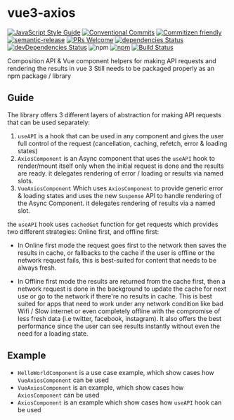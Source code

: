 # vue3-axios
[![JavaScript Style Guide](https://img.shields.io/badge/code_style-standard-brightgreen.svg)](https://standardjs.com)
[![Conventional Commits](https://img.shields.io/badge/Conventional%20Commits-1.0.0-yellow.svg)](https://conventionalcommits.org)
[![Commitizen friendly](https://img.shields.io/badge/commitizen-friendly-brightgreen.svg)](http://commitizen.github.io/cz-cli/)
[![semantic-release](https://img.shields.io/badge/%20%20%F0%9F%93%A6%F0%9F%9A%80-semantic--release-e10079.svg)](https://github.com/semantic-release/semantic-release)
[![PRs Welcome](https://img.shields.io/badge/PRs-welcome-brightgreen.svg?style=flat-square)](http://makeapullrequest.com)
[![dependencies Status](https://david-dm.org/khaledosman/vue3-axios/status.svg)](https://david-dm.org/khaledosman/vue3-axios)
[![devDependencies Status](https://david-dm.org/khaledosman/vue3-axios/dev-status.svg)](https://david-dm.org/khaledosman/vue3-axios?type=dev)
![npm](https://img.shields.io/npm/v/@khaledosman/vue3-axios/latest)
[![npm](https://img.shields.io/npm/dy/@khaledosman/vue3-axios.svg)]()
[![Build Status](https://travis-ci.org/khaledosman/vue3-axios.svg?branch=master)](https://travis-ci.org/khaledosman/vue3-axios)


Composition API & Vue component helpers for making API requests and rendering the results in vue 3
Still needs to be packaged properly as an npm package / library

## Guide

The library offers 3 different layers of abstraction for making API requests that can be used separately:

1. `useAPI` is a hook that can be used in any component and gives the user full control of the request (cancellation, caching, refetch, error & loading states)
2. `AxiosComponent` is an Async component that uses the `useAPI` hook to render/mount itself only when the initial request is done and the results are ready. it delegates rendering of error / loading or results via named slots.
3. `VueAxiosComponent` Which uses `AxiosComponent` to provide generic error & loading states and uses the new `Suspense` API to handle rendering of the Async Component. it delegates rendering of results via a named slot.

the `useAPI` hook uses `cachedGet` function for get requests which provides two different strategies: Online first, and offline first:

- In Online first mode the request goes first to the network then saves the results in cache, or fallbacks to the cache if the user is offline or the network request fails, this is best-suited for content that needs to be always fresh.

- In Offline first mode the results are returned from the cache first, then a network request is done in the background to update the cache for next use or go to the network if there're no results in cache. This is best suited for apps that need to work under any network condition like bad Wifi / Slow internet or even completely offline with the compromise of less fresh data (i.e twitter, facebook, instagram). It also offers the best performance since the user can see results instantly without even the need for a loading state.

## Example

- `HelloWorldComponent` is a use case example, which show cases how `VueAxiosComponent` can be used
- `VueAxiosComponent` is an example, which show cases how `AxiosComponent` can be used
- `AxiosComponent` is an example which show cases how `useAPI` hook can be used
